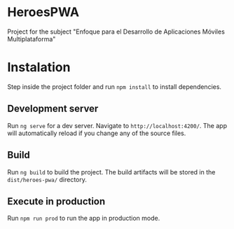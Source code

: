 # HeroesPWA

Project for the subject "Enfoque para el Desarrollo de Aplicaciones Móviles Multiplataforma"

# Instalation
Step inside the project folder and run `npm install` to install dependencies.

## Development server

Run `ng serve` for a dev server. Navigate to `http://localhost:4200/`. The app will automatically reload if you change any of the source files.

## Build

Run `ng build` to build the project. The build artifacts will be stored in the `dist/heroes-pwa/` directory.

## Execute in production

Run `npm run prod` to run the app in production mode.
